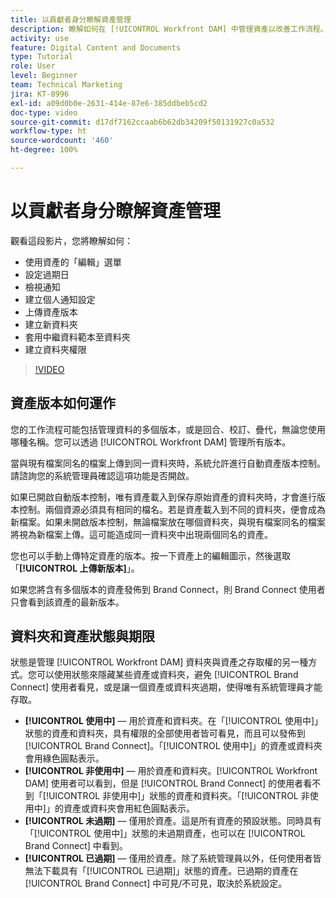 ```yaml
---
title: 以貢獻者身分瞭解資產管理
description: 瞭解如何在 [!UICONTROL Workfront DAM] 中管理資產以改善工作流程。
activity: use
feature: Digital Content and Documents
type: Tutorial
role: User
level: Beginner
team: Technical Marketing
jira: KT-8996
exl-id: a09d0b0e-2631-414e-87e6-385ddbeb5cd2
doc-type: video
source-git-commit: d17df7162ccaab6b62db34209f50131927c0a532
workflow-type: ht
source-wordcount: '460'
ht-degree: 100%

---
```


# 以貢獻者身分瞭解資產管理

觀看這段影片，您將瞭解如何：

* 使用資產的「編輯」選單
* 設定過期日
* 檢視通知
* 建立個人通知設定
* 上傳資產版本
* 建立新資料夾
* 套用中繼資料範本至資料夾
* 建立資料夾權限

>[!VIDEO](https://video.tv.adobe.com/v/335256/?quality=12&learn=on&enablevpops)

## 資產版本如何運作

您的工作流程可能包括管理資料的多個版本，或是回合、校訂、疊代，無論您使用哪種名稱。您可以透過 [!UICONTROL Workfront DAM] 管理所有版本。

當與現有檔案同名的檔案上傳到同一資料夾時，系統允許進行自動資產版本控制。請諮詢您的系統管理員確認這項功能是否開啟。

如果已開啟自動版本控制，唯有資產載入到保存原始資產的資料夾時，才會進行版本控制。兩個資源必須具有相同的檔名。若是資產載入到不同的資料夾，便會成為新檔案。如果未開啟版本控制，無論檔案放在哪個資料夾，與現有檔案同名的檔案將視為新檔案上傳。這可能造成同一資料夾中出現兩個同名的資產。

您也可以手動上傳特定資產的版本。按一下資產上的編輯圖示，然後選取「**[!UICONTROL 上傳新版本]**」。

如果您將含有多個版本的資產發佈到 Brand Connect，則 Brand Connect 使用者只會看到該資產的最新版本。

## 資料夾和資產狀態與期限

狀態是管理 [!UICONTROL Workfront DAM] 資料夾與資產之存取權的另一種方式。您可以使用狀態來隱藏某些資產或資料夾，避免 [!UICONTROL Brand Connect] 使用者看見，或是讓一個資產或資料夾過期，使得唯有系統管理員才能存取。

* **[!UICONTROL 使用中]** — 用於資產和資料夾。在「[!UICONTROL 使用中]」狀態的資產和資料夾，具有權限的全部使用者皆可看見，而且可以發佈到 [!UICONTROL Brand Connect]。「[!UICONTROL 使用中]」的資產或資料夾會用綠色圓點表示。
* **[!UICONTROL 非使用中]** — 用於資產和資料夾。[!UICONTROL Workfront DAM] 使用者可以看到，但是 [!UICONTROL Brand Connect] 的使用者看不到「[!UICONTROL 非使用中]」狀態的資產和資料夾。「[!UICONTROL 非使用中]」的資產或資料夾會用紅色圓點表示。
* **[!UICONTROL 未過期]** — 僅用於資產。這是所有資產的預設狀態。同時具有「[!UICONTROL 使用中]」狀態的未過期資產，也可以在 [!UICONTROL Brand Connect] 中看到。
* **[!UICONTROL 已過期]** — 僅用於資產。除了系統管理員以外，任何使用者皆無法下載具有「[!UICONTROL 已過期]」狀態的資產。已過期的資產在 [!UICONTROL Brand Connect] 中可見/不可見，取決於系統設定。
